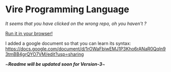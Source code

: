 # Vire Programming Language
*It seems that you have clicked on the wrong repo,
oh you haven't ?*

[Run it in your browser!](https://vire-lang.web.app/)

I added a google document so that you can learn its syntax: https://docs.google.com/document/d/1rOWaFbiwEMJ1P3Kho6rANaR0Qqln93tmBB4grQYO7VM/edit?usp=sharing

~***Readme will be updated soon for Version-3***~

